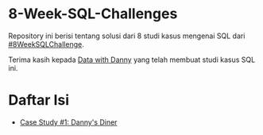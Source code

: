 # 8-Week-SQL-Challenges

Repository ini berisi tentang solusi dari 8 studi kasus mengenai SQL dari [#8WeekSQLChallenge](https://8weeksqlchallenge.com/). 


Terima kasih kepada [Data with Danny](https://www.linkedin.com/company/datawithdanny/) yang telah membuat studi kasus SQL ini.

# Daftar Isi
- [Case Study #1: Danny's Diner](https://github.com/dikfaj/8-Week-SQL-Challenge/tree/main/Case%20Study%20%231%20-%20Danny's%20Diner)
